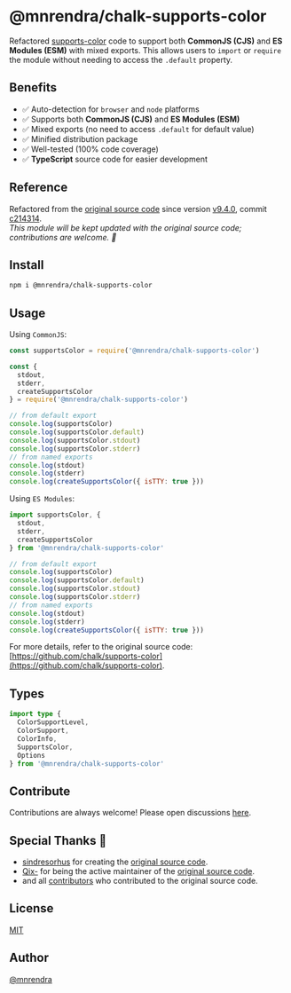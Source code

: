# @mnrendra/chalk-supports-color
Refactored [supports-color](https://github.com/chalk/supports-color) code to support both **CommonJS (CJS)** and **ES Modules (ESM)** with mixed exports. This allows users to `import` or `require` the module without needing to access the `.default` property.

## Benefits
- ✅ Auto-detection for `browser` and `node` platforms
- ✅ Supports both **CommonJS (CJS)** and **ES Modules (ESM)**
- ✅ Mixed exports (no need to access `.default` for default value)
- ✅ Minified distribution package
- ✅ Well-tested (100% code coverage)
- ✅ **TypeScript** source code for easier development

## Reference
Refactored from the [original source code](https://github.com/chalk/supports-color) since version [v9.4.0](https://github.com/chalk/supports-color/releases/tag/v9.4.0), commit [c214314](https://github.com/chalk/supports-color/commit/c214314a14bcb174b12b3014b2b0a8de375029ae).<br/>
*This module will be kept updated with the original source code; contributions are welcome. 🙏*

## Install
```bash
npm i @mnrendra/chalk-supports-color
```

## Usage
Using `CommonJS`:
```javascript
const supportsColor = require('@mnrendra/chalk-supports-color')

const {
  stdout,
  stderr,
  createSupportsColor
} = require('@mnrendra/chalk-supports-color')

// from default export
console.log(supportsColor)
console.log(supportsColor.default)
console.log(supportsColor.stdout)
console.log(supportsColor.stderr)
// from named exports
console.log(stdout)
console.log(stderr)
console.log(createSupportsColor({ isTTY: true }))
```

Using `ES Modules`:
```javascript
import supportsColor, {
  stdout,
  stderr,
  createSupportsColor
} from '@mnrendra/chalk-supports-color'

// from default export
console.log(supportsColor)
console.log(supportsColor.default)
console.log(supportsColor.stdout)
console.log(supportsColor.stderr)
// from named exports
console.log(stdout)
console.log(stderr)
console.log(createSupportsColor({ isTTY: true }))
```

For more details, refer to the original source code: [https://github.com/chalk/supports-color](https://github.com/chalk/supports-color).

## Types
```typescript
import type {
  ColorSupportLevel,
  ColorSupport,
  ColorInfo,
  SupportsColor,
  Options
} from '@mnrendra/chalk-supports-color'
```

## Contribute
Contributions are always welcome! Please open discussions [here](https://github.com/mnrendra/chalk-supports-color/discussions).

## Special Thanks 🙇
- [sindresorhus](https://github.com/sindresorhus) for creating the [original source code](https://github.com/chalk/supports-color).
- [Qix-](https://github.com/Qix-) for being the active maintainer of the [original source code](https://github.com/chalk/supports-color).
- and all [contributors](https://github.com/chalk/supports-color/graphs/contributors) who contributed to the original source code.

## License
[MIT](https://github.com/mnrendra/chalk-supports-color/blob/HEAD/LICENSE)

## Author
[@mnrendra](https://github.com/mnrendra)
